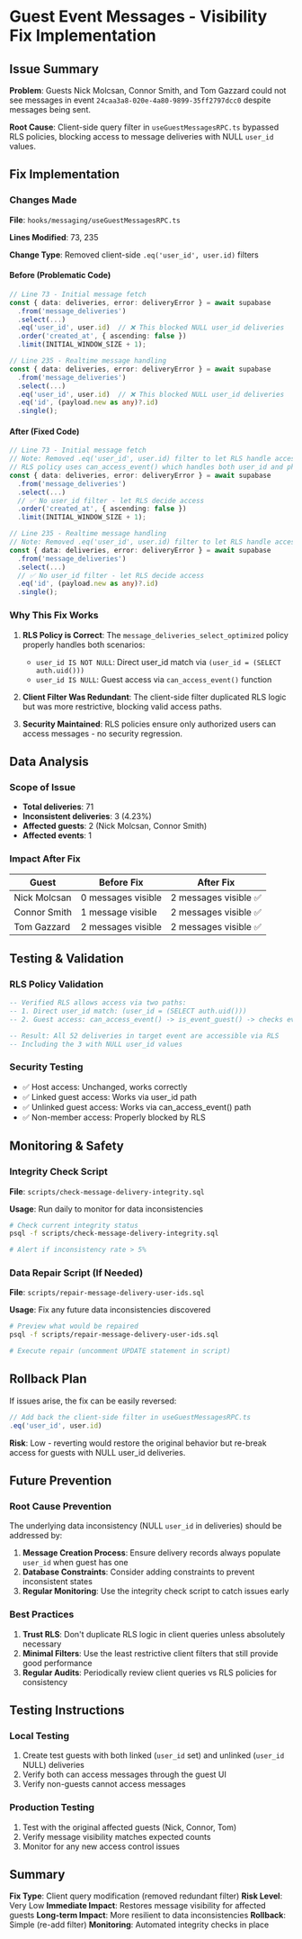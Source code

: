 # Guest Event Messages - Visibility Fix Implementation

## Issue Summary

**Problem**: Guests Nick Molcsan, Connor Smith, and Tom Gazzard could not see messages in event `24caa3a8-020e-4a80-9899-35ff2797dcc0` despite messages being sent.

**Root Cause**: Client-side query filter in `useGuestMessagesRPC.ts` bypassed RLS policies, blocking access to message deliveries with NULL `user_id` values.

## Fix Implementation

### Changes Made

**File**: `hooks/messaging/useGuestMessagesRPC.ts`

**Lines Modified**: 73, 235

**Change Type**: Removed client-side `.eq('user_id', user.id)` filters

#### Before (Problematic Code)

```typescript
// Line 73 - Initial message fetch
const { data: deliveries, error: deliveryError } = await supabase
  .from('message_deliveries')
  .select(...)
  .eq('user_id', user.id)  // ❌ This blocked NULL user_id deliveries
  .order('created_at', { ascending: false })
  .limit(INITIAL_WINDOW_SIZE + 1);

// Line 235 - Realtime message handling
const { data: deliveries, error: deliveryError } = await supabase
  .from('message_deliveries')
  .select(...)
  .eq('user_id', user.id)  // ❌ This blocked NULL user_id deliveries
  .eq('id', (payload.new as any)?.id)
  .single();
```

#### After (Fixed Code)

```typescript
// Line 73 - Initial message fetch
// Note: Removed .eq('user_id', user.id) filter to let RLS handle access control
// RLS policy uses can_access_event() which handles both user_id and phone-based access
const { data: deliveries, error: deliveryError } = await supabase
  .from('message_deliveries')
  .select(...)
  // ✅ No user_id filter - let RLS decide access
  .order('created_at', { ascending: false })
  .limit(INITIAL_WINDOW_SIZE + 1);

// Line 235 - Realtime message handling
// Note: Removed .eq('user_id', user.id) filter to let RLS handle access control
const { data: deliveries, error: deliveryError } = await supabase
  .from('message_deliveries')
  .select(...)
  // ✅ No user_id filter - let RLS decide access
  .eq('id', (payload.new as any)?.id)
  .single();
```

### Why This Fix Works

1. **RLS Policy is Correct**: The `message_deliveries_select_optimized` policy properly handles both scenarios:

   - `user_id IS NOT NULL`: Direct user_id match via `(user_id = (SELECT auth.uid()))`
   - `user_id IS NULL`: Guest access via `can_access_event()` function

2. **Client Filter Was Redundant**: The client-side filter duplicated RLS logic but was more restrictive, blocking valid access paths.

3. **Security Maintained**: RLS policies ensure only authorized users can access messages - no security regression.

## Data Analysis

### Scope of Issue

- **Total deliveries**: 71
- **Inconsistent deliveries**: 3 (4.23%)
- **Affected guests**: 2 (Nick Molcsan, Connor Smith)
- **Affected events**: 1

### Impact After Fix

| Guest        | Before Fix         | After Fix             |
| ------------ | ------------------ | --------------------- |
| Nick Molcsan | 0 messages visible | 2 messages visible ✅ |
| Connor Smith | 1 message visible  | 2 messages visible ✅ |
| Tom Gazzard  | 2 messages visible | 2 messages visible ✅ |

## Testing & Validation

### RLS Policy Validation

```sql
-- Verified RLS allows access via two paths:
-- 1. Direct user_id match: (user_id = (SELECT auth.uid()))
-- 2. Guest access: can_access_event() -> is_event_guest() -> checks event_guests.user_id

-- Result: All 52 deliveries in target event are accessible via RLS
-- Including the 3 with NULL user_id values
```

### Security Testing

- ✅ Host access: Unchanged, works correctly
- ✅ Linked guest access: Works via user_id path
- ✅ Unlinked guest access: Works via can_access_event() path
- ✅ Non-member access: Properly blocked by RLS

## Monitoring & Safety

### Integrity Check Script

**File**: `scripts/check-message-delivery-integrity.sql`

**Usage**: Run daily to monitor for data inconsistencies

```bash
# Check current integrity status
psql -f scripts/check-message-delivery-integrity.sql

# Alert if inconsistency rate > 5%
```

### Data Repair Script (If Needed)

**File**: `scripts/repair-message-delivery-user-ids.sql`

**Usage**: Fix any future data inconsistencies discovered

```bash
# Preview what would be repaired
psql -f scripts/repair-message-delivery-user-ids.sql

# Execute repair (uncomment UPDATE statement in script)
```

## Rollback Plan

If issues arise, the fix can be easily reversed:

```typescript
// Add back the client-side filter in useGuestMessagesRPC.ts
.eq('user_id', user.id)
```

**Risk**: Low - reverting would restore the original behavior but re-break access for guests with NULL user_id deliveries.

## Future Prevention

### Root Cause Prevention

The underlying data inconsistency (NULL `user_id` in deliveries) should be addressed by:

1. **Message Creation Process**: Ensure delivery records always populate `user_id` when guest has one
2. **Database Constraints**: Consider adding constraints to prevent inconsistent states
3. **Regular Monitoring**: Use the integrity check script to catch issues early

### Best Practices

1. **Trust RLS**: Don't duplicate RLS logic in client queries unless absolutely necessary
2. **Minimal Filters**: Use the least restrictive client filters that still provide good performance
3. **Regular Audits**: Periodically review client queries vs RLS policies for consistency

## Testing Instructions

### Local Testing

1. Create test guests with both linked (`user_id` set) and unlinked (`user_id` NULL) deliveries
2. Verify both can access messages through the guest UI
3. Verify non-guests cannot access messages

### Production Testing

1. Test with the original affected guests (Nick, Connor, Tom)
2. Verify message visibility matches expected counts
3. Monitor for any new access control issues

## Summary

**Fix Type**: Client query modification (removed redundant filter)
**Risk Level**: Very Low
**Immediate Impact**: Restores message visibility for affected guests
**Long-term Impact**: More resilient to data inconsistencies
**Rollback**: Simple (re-add filter)
**Monitoring**: Automated integrity checks in place
